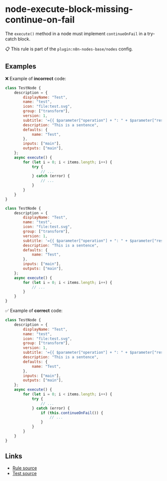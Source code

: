 [//]: # "File generated from a template. Do not edit this file directly."

# node-execute-block-missing-continue-on-fail

The `execute()` method in a node must implement `continueOnFail` in a try-catch block.

📋 This rule is part of the `plugin:n8n-nodes-base/nodes` config.

## Examples

❌ Example of **incorrect** code:

```js
class TestNode {
	description = {
		displayName: "Test",
		name: "test",
		icon: "file:test.svg",
		group: ["transform"],
		version: 1,
		subtitle: '={{ $parameter["operation"] + ": " + $parameter["resource"] }}',
		description: "This is a sentence",
		defaults: {
			name: "Test",
		},
		inputs: ["main"],
		outputs: ["main"],
	};
	async execute() {
		for (let i = 0; i < items.length; i++) {
			try {
				// ...
			} catch (error) {
				// ...
			}
		}
	}
}

class TestNode {
	description = {
		displayName: "Test",
		name: "test",
		icon: "file:test.svg",
		group: ["transform"],
		version: 1,
		subtitle: '={{ $parameter["operation"] + ": " + $parameter["resource"] }}',
		description: "This is a sentence",
		defaults: {
			name: "Test",
		},
		inputs: ["main"],
		outputs: ["main"],
	};
	async execute() {
		for (let i = 0; i < items.length; i++) {
			// ...
		}
	}
}
```

✅ Example of **correct** code:

```js
class TestNode {
	description = {
		displayName: "Test",
		name: "test",
		icon: "file:test.svg",
		group: ["transform"],
		version: 1,
		subtitle: '={{ $parameter["operation"] + ": " + $parameter["resource"] }}',
		description: "This is a sentence",
		defaults: {
			name: "Test",
		},
		inputs: ["main"],
		outputs: ["main"],
	};
	async execute() {
		for (let i = 0; i < items.length; i++) {
			try {
				// ...
			} catch (error) {
				if (this.continueOnFail()) {
					// ...
				}
			}
		}
	}
}
```

## Links

- [Rule source](../../lib/rules/node-execute-block-missing-continue-on-fail.ts)
- [Test source](../../tests/node-execute-block-missing-continue-on-fail.test.ts)
